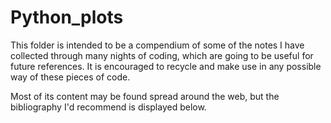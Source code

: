 # Python_plots

This folder is intended to be a compendium of 
some of the notes I have collected through many nights of 
coding, which are going to be useful for future references. 
It is encouraged to recycle and make use in any possible way
of these pieces of code.

Most of its content may be found spread around the web, but 
the bibliography I'd recommend is displayed below.

